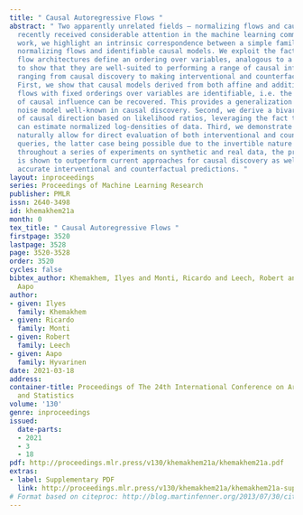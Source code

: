 ```yaml
---
title: " Causal Autoregressive Flows "
abstract: " Two apparently unrelated fields — normalizing flows and causality — have
  recently received considerable attention in the machine learning community. In this
  work, we highlight an intrinsic correspondence between a simple family of autoregressive
  normalizing flows and identifiable causal models. We exploit the fact that autoregressive
  flow architectures define an ordering over variables, analogous to a causal ordering,
  to show that they are well-suited to performing a range of causal inference tasks,
  ranging from causal discovery to making interventional and counterfactual predictions.
  First, we show that causal models derived from both affine and additive autoregressive
  flows with fixed orderings over variables are identifiable, i.e. the true direction
  of causal influence can be recovered. This provides a generalization of the additive
  noise model well-known in causal discovery. Second, we derive a bivariate measure
  of causal direction based on likelihood ratios, leveraging the fact that flow models
  can estimate normalized log-densities of data. Third, we demonstrate that flows
  naturally allow for direct evaluation of both interventional and counterfactual
  queries, the latter case being possible due to the invertible nature of flows. Finally,
  throughout a series of experiments on synthetic and real data, the proposed method
  is shown to outperform current approaches for causal discovery as well as making
  accurate interventional and counterfactual predictions. "
layout: inproceedings
series: Proceedings of Machine Learning Research
publisher: PMLR
issn: 2640-3498
id: khemakhem21a
month: 0
tex_title: " Causal Autoregressive Flows "
firstpage: 3520
lastpage: 3528
page: 3520-3528
order: 3520
cycles: false
bibtex_author: Khemakhem, Ilyes and Monti, Ricardo and Leech, Robert and Hyvarinen,
  Aapo
author:
- given: Ilyes
  family: Khemakhem
- given: Ricardo
  family: Monti
- given: Robert
  family: Leech
- given: Aapo
  family: Hyvarinen
date: 2021-03-18
address:
container-title: Proceedings of The 24th International Conference on Artificial Intelligence
  and Statistics
volume: '130'
genre: inproceedings
issued:
  date-parts:
  - 2021
  - 3
  - 18
pdf: http://proceedings.mlr.press/v130/khemakhem21a/khemakhem21a.pdf
extras:
- label: Supplementary PDF
  link: http://proceedings.mlr.press/v130/khemakhem21a/khemakhem21a-supp.pdf
# Format based on citeproc: http://blog.martinfenner.org/2013/07/30/citeproc-yaml-for-bibliographies/
---
```

